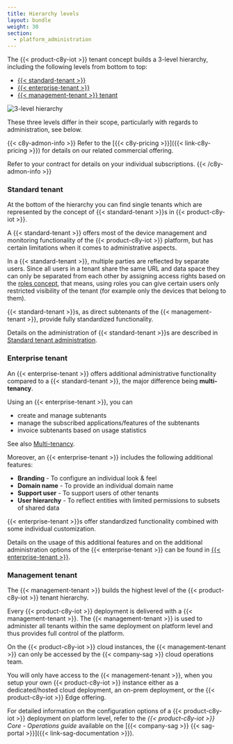 ```yaml
---
title: Hierarchy levels
layout: bundle
weight: 30
section:
  - platform_administration
---
```


The {{< product-c8y-iot >}} tenant concept builds a 3-level hierarchy, including the following levels from bottom to top:

- [{{< standard-tenant >}}](#standard-tenant)
- [{{< enterprise-tenant >}}](#enterprise-tenant)
- [{{< management-tenant >}} tenant](#management-tenant)


![3-level hierarchy](/images/concepts-guide/tenant-hierarchy.png)

These three levels differ in their scope, particularly with regards to administration, see below.

{{< c8y-admon-info >}}
Refer to the [{{< c8y-pricing >}}]({{< link-c8y-pricing >}}) for details on our related commercial offering.

Refer to your contract for details on your individual subscriptions.
{{< /c8y-admon-info >}}


### Standard tenant

At the bottom of the hierarchy you can find single tenants which are represented by the concept of {{< standard-tenant >}}s in {{< product-c8y-iot >}}.

A {{< standard-tenant >}} offers most of the device management and monitoring functionality of the {{< product-c8y-iot >}} platform, but has certain limitations when it comes to administrative aspects.

In a {{< standard-tenant >}}, multiple parties are reflected by separate users. Since all users in a tenant share the same URL and data space they can only be separated from each other by assigning access rights based on the [roles concept](/concepts/security/#access-control), that means, using roles you can give certain users only restricted visibility of the tenant (for example only the devices that belong to them).

{{< standard-tenant >}}s, as direct subtenants of the {{< management-tenant >}}, provide fully standardized functionality.

Details on the administration of {{< standard-tenant >}}s are described in [Standard tenant administration](/standard-tenant/).


### Enterprise tenant

An {{< enterprise-tenant >}} offers additional administrative functionality compared to a {{< standard-tenant >}}, the major difference being **multi-tenancy**.

Using an {{< enterprise-tenant >}}, you can

* create and manage subtenants
* manage the subscribed applications/features of the subtenants
* invoice subtenants based on usage statistics

See also [Multi-tenancy](/concepts/tenant-hierarchy/#multi-tenancy).

Moreover, an {{< enterprise-tenant >}} includes the following additional features:

* **Branding** -  To configure an individual look & feel
* **Domain name** - To provide an individual domain name
* **Support user** - To support users of other tenants
* **User hierarchy** - To reflect entities with limited permissions to subsets of shared data

{{< enterprise-tenant >}}s offer standardized functionality combined with some individual customization.

Details on the usage of this additional features and on the additional administration options of the {{< enterprise-tenant >}} can be found in [{{< enterprise-tenant >}}](/enterprise-tenant/).


### Management tenant

The {{< management-tenant >}} builds the highest level of the {{< product-c8y-iot >}} tenant hierarchy.

Every {{< product-c8y-iot >}} deployment is delivered with a {{< management-tenant >}}. The {{< management-tenant >}} is used to administer all tenants within the same deployment on platform level and thus provides full control of the platform.

On the {{< product-c8y-iot >}} cloud instances, the {{< management-tenant >}} can only be accessed by the {{< company-sag >}} cloud operations team.

You will only have access to the {{< management-tenant >}}, when you setup your own {{< product-c8y-iot >}} instance either as a dedicated/hosted cloud deployment, an on-prem deployment, or the {{< product-c8y-iot >}} Edge offering.

For detailed information on the configuration options of a {{< product-c8y-iot >}} deployment on platform level, refer to the *{{< product-c8y-iot >}} Core - Operations guide* available on the [{{< company-sag >}} {{< sag-portal >}}]({{< link-sag-documentation >}}).

